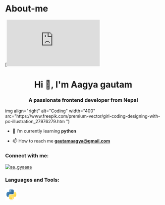 # About-me
[![MasterHead](https://1.bp.blogspot.com/-7A4WynwLsM...https://www.freepik.com/premium-vector/girl-coding-designing-with-pc-illustration_27976279.htm
)
<h1 align="center">Hi 👋, I'm Aagya gautam</h1>
<h3 align="center">A passionate frontend developer from Nepal</h3>
img align="right" alt="Coding" width="400" src="https://www.freepik.com/premium-vector/girl-coding-designing-with-pc-illustration_27976279.htm
")


- 🌱 I’m currently learning **python**

- 📫 How to reach me **gautamaagya@gmail.com**

<h3 align="left">Connect with me:</h3>
<p align="left">
<a href="https://instagram.com/aa_gyaaaa" target="blank"><img align="center" src="https://raw.githubusercontent.com/rahuldkjain/github-profile-readme-generator/master/src/images/icons/Social/instagram.svg" alt="aa_gyaaaa" height="30" width="40" /></a>
</p>

<h3 align="left">Languages and Tools:</h3>
<p align="left"> <a href="https://www.python.org" target="_blank" rel="noreferrer"> <img src="https://raw.githubusercontent.com/devicons/devicon/master/icons/python/python-original.svg" alt="python" width="40" height="40"/> </a> </p>
